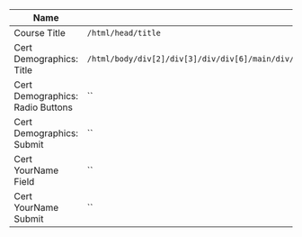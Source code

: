 |Name|xpath|
|---|---|
| Course Title | `/html/head/title` |
| Cert Demographics: Title | `/html/body/div[2]/div[3]/div/div[6]/main/div/div/div/div[1]/div/div/div[5]/div[6]/div/div/svg/g/g[2]/g/g/g/text/tspan` |
| Cert Demographics: Radio Buttons | `` |
| Cert Demographics: Submit | `` |
| Cert YourName Field | `` |
| Cert YourName Submit | `` |
